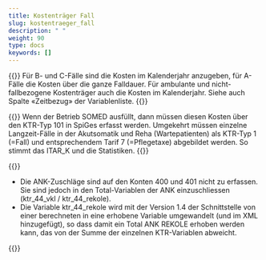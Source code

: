 ```yaml
---
title: Kostenträger Fall 
slug: kostentraeger_fall
description: " "
weight: 90
type: docs
keywords: []
---
```


{{<collapsible title="Wie sollen die Kosten für forensische C-Fälle (mehrere Jahre Liegedauer) eingereicht werden? Für den ganzen Fall (ganze Liegedauer) oder nur die Kosten für das jeweilige Kalenderjahr und der Rest über Abgrenzungen?">}}
Für B- und C-Fälle sind die Kosten im Kalenderjahr anzugeben, für A-Fälle die Kosten über die ganze Falldauer. Für ambulante und nicht-fallbezogene Kostenträger auch die Kosten im Kalenderjahr. Siehe auch Spalte «Zeitbezug» der Variablenliste. 
{{</collapsible>}}

{{<collapsible title="Können die Langzeitfälle in SpiGes mit KTR-Typ 101=Langzeit als fallunabhäniger Kostenträger geliefert werden, auch wenn parallel dazu die SOMED für die Langzeitpflege erfasst wird?">}}
Wenn der Betrieb SOMED ausfüllt, dann müssen diesen Kosten über den KTR-Typ 101 in SpiGes erfasst werden. Umgekehrt müssen einzelne Langzeit-Fälle in der Akutsomatik und Reha (Wartepatienten) als KTR-Typ 1 (=Fall) und entsprechendem Tarif 7 (=Pflegetaxe) abgebildet werden. So stimmt das ITAR_K und die Statistiken.
{{</collapsible>}}

{{<collapsible title="Zuschläge für Anlagenutzungskosten (ANK) bei den Einzelkosten:  Auf den Einzelkosten (Medizinischer Bedarf 400 und 401) dürfen gemäss REKOLE® ANK-Zuschläge erfasst werden. Für diese KTR-Variablen existieren in SpiGes und im SwissDRG Kostendatensatz aber im Gegensatz zu den Gemeinkosten keine separaten ANK-Variablen, auf denen die Anlagenutzungskosten gemäss REKOLE angegeben werden können. In ITAR_K müssen die Konten 400 und 401 ohne ANK-Zuschläge angegeben werden. Wie ist mit diesen ANK-Zuschlägen auf den Konten 400 und 401 zu verfahren?">}}
<ul>
<li>	Die ANK-Zuschläge sind auf den Konten 400 und 401 nicht zu erfassen. Sie sind jedoch in den Total-Variablen der ANK einzuschliessen (ktr_44_vkl / ktr_44_rekole). </li>
<li>	Die Variable ktr_44_rekole wird mit der Version 1.4 der Schnittstelle von einer berechneten in eine erhobene Variable umgewandelt (und im XML hinzugefügt), so dass damit ein Total ANK REKOLE erhoben werden kann, das von der Summe der einzelnen KTR-Variablen abweicht. </li>
</ul>
{{</collapsible>}}
